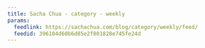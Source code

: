 ```yaml
---
title: Sacha Chua - category - weekly
params:
  feedlink: https://sachachua.com/blog/category/weekly/feed/
  feedid: 396104d60b6d85e2f801828e745fe24d
---
```

